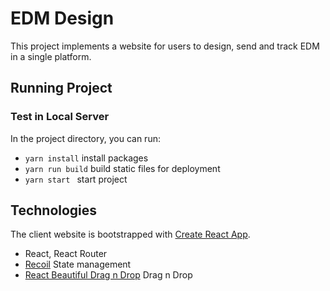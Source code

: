 # EDM Design

This project implements a website for users to design, send and track EDM in a single platform.

## Running Project

### Test in Local Server

In the project directory, you can run:

- `yarn install` install packages
- `yarn run build` build static files for deployment
- `yarn start ` start project

## Technologies

The client website is bootstrapped with [Create React App](https://github.com/facebook/create-react-app).

- React, React Router
- [Recoil](https://recoiljs.org/) State management
- [React Beautiful Drag n Drop](https://github.com/atlassian/react-beautiful-dnd) Drag n Drop
